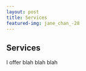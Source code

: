 ```yaml
---
layout: post
title: Services
featured-img: jane_chan_-28
---
```


## Services

I offer blah blah blah
